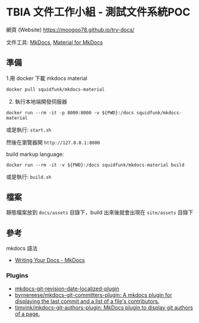 #  TBIA 文件工作小組 - 測試文件系統POC

網頁 (Website)
https://moogoo78.github.io/try-docs/

文件工具: [MkDocs](https://www.mkdocs.org/), [Material for MkDocs](https://squidfunk.github.io/mkdocs-material/)

## 準備

1.用 docker 下載 mkdocs material

```bash
docker pull squidfunk/mkdocs-material
```

2. 執行本地端開發伺服器

```
docker run --rm -it -p 8000:8000 -v ${PWD}:/docs squidfunk/mkdocs-material
```
或是執行: `start.sh`

然後在瀏覽器開 `http://127.0.0.1:8000`

build markup language:

```
docker run --rm -it -v ${PWD}:/docs squidfunk/mkdocs-material build
```
或是執行: `build.sh`


## 檔案

靜態檔案放到 `docs/assets` 目錄下，build 出來後就會出現在 `site/assets` 目錄下

## 參考

mkdocs 語法

- [Writing Your Docs - MkDocs](https://www.mkdocs.org/user-guide/writing-your-docs/)


### Plugins

- [mkdocs-git-revision-date-localized-plugin](https://timvink.github.io/mkdocs-git-revision-date-localized-plugin/index.html)
- [byrnereese/mkdocs-git-committers-plugin: A mkdocs plugin for displaying the last commit and a list of a file's contributors.](https://github.com/byrnereese/mkdocs-git-committers-plugin)
- [timvink/mkdocs-git-authors-plugin: MkDocs plugin to display git authors of a page.](https://github.com/timvink/mkdocs-git-authors-plugin)
